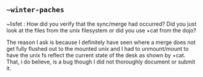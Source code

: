 ## `~winter-paches`
~lisfet : How did you verify that the sync/merge had occurred? Did you just look at the files from the unix filesystem or did you use +cat from the dojo? 

The reason I ask is because I definitely have seen where a merge does not get fully flushed out to the mounted unix and I had to unmount/mount to have the unix fs reflect the current state of the desk as shown by +cat. That, i do believe, is a bug though I did not thoroughly document or submit it.